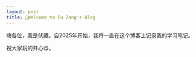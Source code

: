 ```yaml
---
layout: post
title: 👋Welcome to Fu Zang's Blog
---
```


嗨各位，我是伏藏。自2025年开始，我将一直在这个博客上记录我的学习笔记。

<!--more-->

祝大家玩的开心😋。

